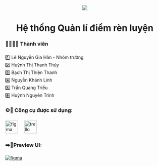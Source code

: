 
<div align="center">
  <img src="https://husc.edu.vn/images/slide/cover1.jpg"  />
</div>

###

<h1 align="center">Hệ thống Quản lí điểm rèn luyện</h1>

###

<h3 align="left">👨‍💼👩‍💼 Thành viên</h3>

###

<p align="left">1️⃣ Lê Nguyễn Gia Hân - Nhóm trưởng<br>2️⃣ Huỳnh Thị Thanh Thúy<br>3️⃣ Bạch Thị Thiện Thanh<br>4️⃣ Nguyễn Khánh Linh<br>5️⃣ Trần Quang Triều <br>6️⃣ Huỳnh Nguyên Trình</p>

###

<h3 align="left">⚙️🎨 Công cụ được sử dụng:</h3>

###

<div align="left">
  <img src="https://cdn.jsdelivr.net/gh/devicons/devicon/icons/figma/figma-original.svg" height="40" alt="figma logo"  />
  <img width="12" />
  <img src="https://cdn.jsdelivr.net/gh/devicons/devicon/icons/trello/trello-plain.svg" height="40" alt="trello logo"  />
</div>

###

###  ➡️🔗Preview UI:
[![figma](https://img.icons8.com/?size=100&id=zfHRZ6i1Wg0U&format=png&color=000000)](https://www.figma.com/design/9dtZgkOSFeNfbjJmcW3k7S/AnD---%C4%90RL?node-id=0-1&node-type=canvas&t=3Ooww45nBDcnp2gz-0)

